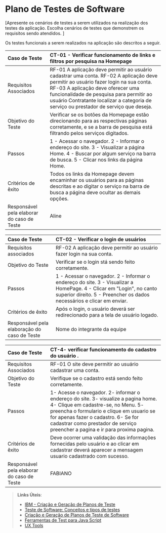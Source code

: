 # Plano de Testes de Software

[Apresente os cenários de testes a serem utilizados na realização dos testes da aplicação. Escolha cenários de testes que demonstrem os requisitos sendo atendidos. ]

Os testes funcionais a serem realizados na aplicação são descritos a seguir.

|Caso de Teste    | CT-01 - Verificar funcionamento de links e filtros por pesquisa na Homepage |
|:---|:---|
| Requisitos Associados | RF-01 A aplicação deve permitir ao usuário cadastrar uma conta. RF-02 A aplicação deve permitir ao usuário fazer login na sua conta. RF-03	A aplicação deve oferecer uma funcionalidade de pesquisa para permitir ao usuário Contratante localizar a categoria de serviço ou prestador de serviço que deseja.|
| Objetivo do Teste | Verificar se os botões da Homepage estão direcionando para as respectivas páginas corretamente, e se a barra de pesquisa está filtrando pelos serviços digitados.  |
| Passos |1 - Acessar o navegador. 2 - Informar o endereço do site. 3 - Visualizar a página Home. 4 - Buscar por algum serviço na barra de busca. 5 - Clicar nos links da página Home.
| Critérios de êxito | Todos os links da Homepage devem encaminhar os usuários para as páginas descritas e ao digitar o serviço na barra de busca a página deve ocultar as demais opções.  |
| Responsável pela elaborar do caso de Teste | Aline |


|Caso de Teste    | CT-02 - Verificar o login de usuários |
|:---|:---| 
| Requisitos associados | RF-02 A aplicação deve permitir ao usuário fazer login na sua conta.|
| Objetivo do Teste | Verificar se o login stá sendo feito corretamente. |
| Passos |1 - Acessar o navegador.  2 - Informar o endereço do site. 3 - Visualizar a HomePage. 4 - Clicar em "Login", no canto superior direito. 5 - Preencher os dados necessários e clicar em enviar. |
| Critérios de êxito | Após o login, o usuário deverá ser redirecionado para a tela de usuário logado. |
|Responsável pela elaboração do caso de Teste | Nome do integrante da equipe |





|Caso de Teste    | CT-4- verificar funcionamento do cadastro do usuário .|
|:---|:---|
| Requisitos Associados | RF-01 O site deve permitir ao usuário cadastrar uma conta. |
| Objetivo do Teste | Verifique se o cadastro está sendo feito corretamente. |
| Passos | 1- Acesse o navegador. 2- informar o endereço do site. 3- visualize a pagina home. 4- Clique em cadastre-se, no Menu. 5- preencha o formulario e clique em usuario se for apenas fazer o cadastro. 6- Se for cadastrar como prestador de serviço preencher a pagina e ir para proxima pagina. |
| Critérios de êxito | Deve ocorrer uma validação das informações fornecidas pelo usuário e ao clicar em cadastrar deverá aparecer a mensagem usuario cadastrado com sucesso.  |
| Responsável pela elaborar do caso de Teste | FABIANO|

 
> **Links Úteis**:
> - [IBM - Criação e Geração de Planos de Teste](https://www.ibm.com/developerworks/br/local/rational/criacao_geracao_planos_testes_software/index.html)
> -  [Teste de Software: Conceitos e tipos de testes](https://blog.onedaytesting.com.br/teste-de-software/)
> - [Criação e Geração de Planos de Teste de Software](https://www.ibm.com/developerworks/br/local/rational/criacao_geracao_planos_testes_software/index.html)
> - [Ferramentas de Test para Java Script](https://geekflare.com/javascript-unit-testing/)
> - [UX Tools](https://uxdesign.cc/ux-user-research-and-user-testing-tools-2d339d379dc7)
